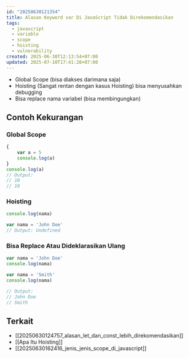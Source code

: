 ```yaml
---
id: "20250630121354"
title: Alasan Keyword var Di JavaScript Tidak Direkomendasikan
tags:
  - javascript
  - variable
  - scope
  - hoisting
  - vulnerability
created: 2025-06-30T12:13:54+07:00
updated: 2025-07-10T17:41:28+07:00
---
```


- Global Scope (bisa diakses darimana saja)
- Hoisting (Sangat rentan dengan kasus Hoisting) bisa menyusahkan debugging
- Bisa replace nama variabel (bisa membingungkan)

## Contoh Kekurangan

### Global Scope

```javascript
{
	var a = 5
	console.log(a)
}
console.log(a)
// Output:
// 10
// 10
```

### Hoisting

```javascript
console.log(nama)

var nama = 'John Doe'
// Output: Undefined
```

### Bisa Replace Atau Dideklarasikan Ulang

```javascript
var nama = 'John Doe'
console.log(nama)

var nama = 'Smith'
console.log(nama)

// Output:
// John Doe
// Smith
```

## Terkait

- [[20250630124757_alasan_let_dan_const_lebih_direkomendasikan]]
- [[Apa Itu Hoisting]]
- [[20250630162416_jenis_jenis_scope_di_javascript]]
